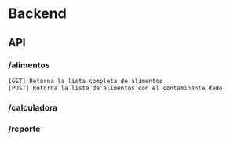 # Backend

## API
  ### /alimentos
    [GET] Retorna la lista completa de alimentos 
    [POST] Retorna la lista de alimentos con el contaminante dado
  ### /calculadora
  ### /reporte

